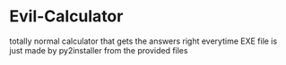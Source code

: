 # Evil-Calculator
totally normal calculator that gets the answers right everytime
EXE file is just made by py2installer from the provided files

